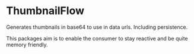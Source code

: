 # ThumbnailFlow

Generates thumbnails in base64 to use in data urls.
Including persistence.

This packages aim is to enable the consumer to stay reactive and be quite
memory friendly.
